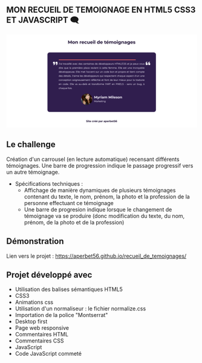 ## MON RECUEIL DE TEMOIGNAGE EN HTML5 CSS3 ET JAVASCRIPT 🗨

![Design preview for the project](./img/preview.png)

## Le challenge

Création d'un carrousel (en lecture automatique) recensant différents témoignages. Une barre de progression indique le passage progressif vers un autre témoignage.

- Spécifications techniques :
  - Affichage de manière dynamiques de plusieurs témoignages contenant du texte, le nom, prénom, la photo et la profession de la personne effectuant ce témoignage
  - Une barre de progresion indique lorsque le changement de témoignage va se produire (donc modification du texte, du nom, prénom, de la photo et de la profession)

## Démonstration

Lien vers le projet : https://aperbet56.github.io/recueil_de_temoignages/

## Projet développé avec

- Utilisation des balises sémantiques HTML5
- CSS3
- Animations css
- Utilisation d'un normaliseur : le fichier normalize.css
- Importation de la police "Montserrat"
- Desktop first
- Page web responsive
- Commentaires HTML
- Commentaires CSS
- JavaScript
- Code JavaScript commeté
